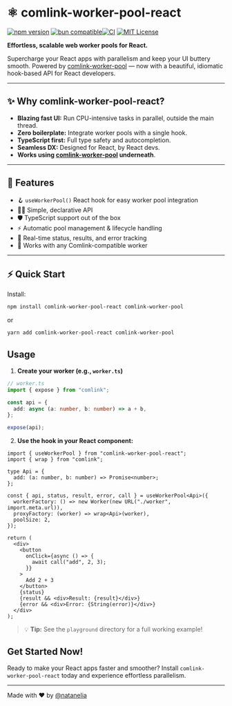 # ⚛️ comlink-worker-pool-react

[![npm version](https://img.shields.io/npm/v/comlink-worker-pool-react?color=blue)](https://www.npmjs.com/package/comlink-worker-pool-react)
[![bun compatible](https://img.shields.io/badge/bun-%E2%9C%94%EF%B8%8F-green)](https://bun.sh/)[![CI](https://github.com/natanelia/comlink-worker-pool/actions/workflows/ci.yml/badge.svg)](https://github.com/natanelia/comlink-worker-pool/actions)
[![MIT License](https://img.shields.io/badge/license-MIT-blue.svg)](../../LICENSE)

**Effortless, scalable web worker pools for React.**

Supercharge your React apps with parallelism and keep your UI buttery smooth. Powered by [comlink-worker-pool](../comlink-worker-pool/README.md) — now with a beautiful, idiomatic hook-based API for React developers.

---

## ✨ Why comlink-worker-pool-react?

- **Blazing fast UI:** Run CPU-intensive tasks in parallel, outside the main thread.
- **Zero boilerplate:** Integrate worker pools with a single hook.
- **TypeScript first:** Full type safety and autocompletion.
- **Seamless DX:** Designed for React, by React devs.
- **Works using [comlink-worker-pool](../comlink-worker-pool/README.md) underneath**.

---

## 🚦 Features

- 🪝 `useWorkerPool()` React hook for easy worker pool integration
- 🧑‍💻 Simple, declarative API
- 🛡️ TypeScript support out of the box
- ⚡ Automatic pool management & lifecycle handling
- 🔄 Real-time status, results, and error tracking
- 🧩 Works with any Comlink-compatible worker

---

## ⚡ Quick Start

Install:

```bash
npm install comlink-worker-pool-react comlink-worker-pool
```

or

```bash
yarn add comlink-worker-pool-react comlink-worker-pool
```

## Usage

1. **Create your worker (e.g., `worker.ts`)**

```ts
// worker.ts
import { expose } from "comlink";

const api = {
  add: async (a: number, b: number) => a + b,
};

expose(api);
```

2. **Use the hook in your React component:**

```tsx
import { useWorkerPool } from "comlink-worker-pool-react";
import { wrap } from "comlink";

type Api = {
  add: (a: number, b: number) => Promise<number>;
};

const { api, status, result, error, call } = useWorkerPool<Api>({
  workerFactory: () => new Worker(new URL("./worker", import.meta.url)),
  proxyFactory: (worker) => wrap<Api>(worker),
  poolSize: 2,
});

return (
  <div>
    <button
      onClick={async () => {
        await call("add", 2, 3);
      }}
    >
      Add 2 + 3
    </button>
    {status}
    {result && <div>Result: {result}</div>}
    {error && <div>Error: {String(error)}</div>}
  </div>
);
```

> 💡 **Tip:** See the `playground` directory for a full working example!

## Get Started Now!

Ready to make your React apps faster and smoother? Install `comlink-worker-pool-react` today and experience effortless parallelism.

---

Made with ❤️ by [@natanelia](https://github.com/natanelia)
